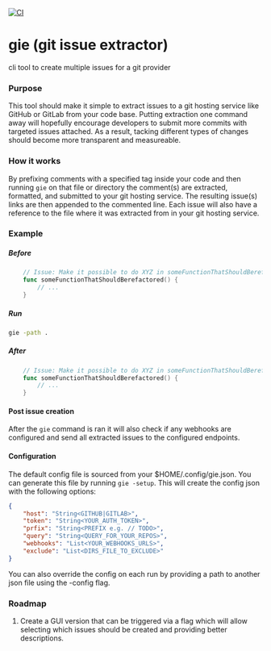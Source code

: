 [![CI](https://github.com/deni1688/gie/actions/workflows/ci.yml/badge.svg)](https://github.com/deni1688/gie/actions/workflows/ci.yml)
# gie (git issue extractor)
cli tool to create multiple issues for a git provider

### Purpose 
This tool should make it simple to extract issues to a git hosting service like GitHub or GitLab from your code base.
Putting extraction one command away will hopefully encourage developers to submit more commits with targeted issues attached. As a result, 
tacking different types of changes should become more transparent and measureable. 

### How it works

By prefixing comments with a specified tag inside your code and then running `gie` on that file or directory 
the comment(s) are extracted, formatted, and submitted to your git hosting service. The resulting issue(s) links are then
appended to the commented line. Each issue will also have a reference to the file where it was extracted from in your git hosting service.

### Example

##### Before

```go
    // Issue: Make it possible to do XYZ in someFunctionThatShouldBerefactored
    func someFunctionThatShouldBerefactored() {
        // ...        
    }
```

##### Run
```bash
gie -path .
```


##### After
```go
    // Issue: Make it possible to do XYZ in someFunctionThatShouldBerefactored -> closes https://github.com/owner/project/issues/12
    func someFunctionThatShouldBerefactored() {
        // ...        
    }
```

#### Post issue creation
After the `gie` command is ran it will also check if any webhooks are configured and send all extracted issues to the
configured endpoints.


#### Configuration

The default config file is sourced from your $HOME/.config/gie.json. You can generate this file by running
`gie -setup`. This will create the config json with the following options:

```json
{
    "host": "String<GITHUB|GITLAB>",
    "token": "String<YOUR_AUTH_TOKEN>",
    "prfix": "String<PREFIX e.g. // TODO>",
    "query": "String<QUERY_FOR_YOUR_REPOS>",
    "webhooks": "List<YOUR_WEBHOOKS_URLS>",
    "exclude": "List<DIRS_FILE_TO_EXCLUDE>"
}
```

You can also override the config on each run by providing a path to another json file using the -config flag. 

### Roadmap

1. Create a GUI version that can be triggered via a flag which will allow selecting which issues should be created and providing better descriptions.



